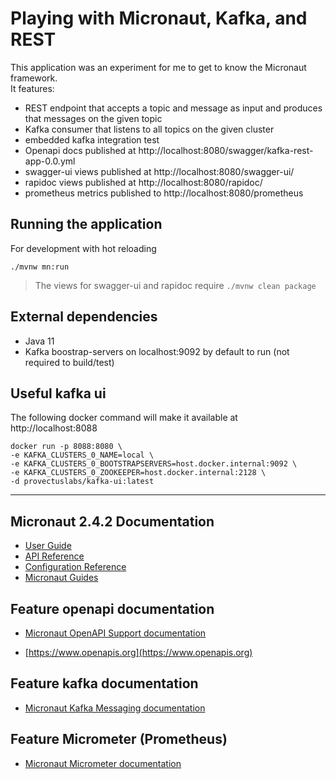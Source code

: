 # Playing with Micronaut, Kafka, and REST

This application was an experiment for me to get to know the Micronaut framework.  
It features:
- REST endpoint that accepts a topic and message as input and produces that messages on the given topic
- Kafka consumer that listens to all topics on the given cluster
- embedded kafka integration test
- Openapi docs published at http://localhost:8080/swagger/kafka-rest-app-0.0.yml
- swagger-ui views published at http://localhost:8080/swagger-ui/
- rapidoc views published at http://localhost:8080/rapidoc/
- prometheus metrics published to http://localhost:8080/prometheus

## Running the application
For development with hot reloading
```
./mvnw mn:run
```
> The views for swagger-ui and rapidoc require `./mvnw clean package`


## External dependencies
- Java 11
- Kafka boostrap-servers on localhost:9092 by default to run (not required to build/test)

## Useful kafka ui
The following docker command will make it available at http://localhost:8088
```
docker run -p 8088:8080 \
-e KAFKA_CLUSTERS_0_NAME=local \
-e KAFKA_CLUSTERS_0_BOOTSTRAPSERVERS=host.docker.internal:9092 \
-e KAFKA_CLUSTERS_0_ZOOKEEPER=host.docker.internal:2128 \
-d provectuslabs/kafka-ui:latest
```
---
## Micronaut 2.4.2 Documentation

- [User Guide](https://docs.micronaut.io/2.4.2/guide/index.html)
- [API Reference](https://docs.micronaut.io/2.4.2/api/index.html)
- [Configuration Reference](https://docs.micronaut.io/2.4.2/guide/configurationreference.html)
- [Micronaut Guides](https://guides.micronaut.io/index.html)

## Feature openapi documentation

- [Micronaut OpenAPI Support documentation](https://micronaut-projects.github.io/micronaut-openapi/latest/guide/index.html)

- [https://www.openapis.org](https://www.openapis.org)

## Feature kafka documentation

- [Micronaut Kafka Messaging documentation](https://micronaut-projects.github.io/micronaut-kafka/latest/guide/index.html)

## Feature Micrometer (Prometheus)

- [Micronaut Micrometer documentation](https://micronaut-projects.github.io/micronaut-micrometer/latest/guide/)

